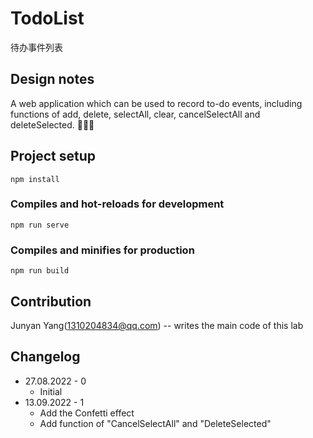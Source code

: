 # TodoList
待办事件列表

## Design notes

A web application which can be used to record to-do events, including functions of add, delete, selectAll, clear, cancelSelectAll and deleteSelected. 🎈📅😋

## Project setup

```shell
npm install
```

###  Compiles and hot-reloads for development

```shell
npm run serve
```

###  Compiles and minifies for production

```shell
npm run build
```

## Contribution

Junyan Yang([1310204834@qq.com](mailto:1310204834@qq.com)) -- writes the main code of this lab

## Changelog

- 27.08.2022 - 0
  - Initial
- 13.09.2022 - 1
  - Add the Confetti effect
  - Add function of "CancelSelectAll" and "DeleteSelected"
